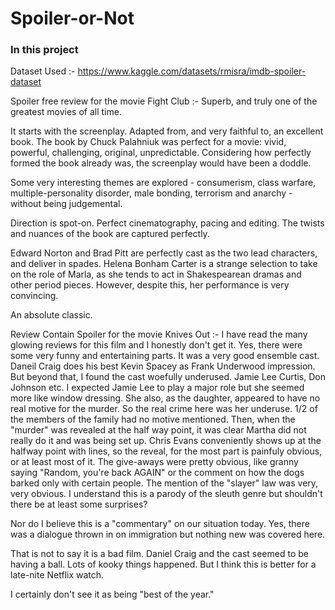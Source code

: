 # Spoiler-or-Not

### In this project

Dataset Used :- https://www.kaggle.com/datasets/rmisra/imdb-spoiler-dataset

Spoiler free review for the movie Fight Club :-
Superb, and truly one of the greatest movies of all time.

It starts with the screenplay. Adapted from, and very faithful to, an excellent book. The book by Chuck Palahniuk was perfect for a movie: vivid, powerful, challenging, original, unpredictable. Considering how perfectly formed the book already was, the screenplay would have been a doddle.

Some very interesting themes are explored - consumerism, class warfare, multiple-personality disorder, male bonding, terrorism and anarchy - without being judgemental.

Direction is spot-on. Perfect cinematography, pacing and editing. The twists and nuances of the book are captured perfectly.

Edward Norton and Brad Pitt are perfectly cast as the two lead characters, and deliver in spades. Helena Bonham Carter is a strange selection to take on the role of Marla, as she tends to act in Shakespearean dramas and other period pieces. However, despite this, her performance is very convincing.

An absolute classic.

Review Contain Spoiler for the movie Knives Out :-
I have read the many glowing reviews for this film and I honestly don't get it. Yes, there were some very funny and entertaining parts. It was a very good ensemble cast. Daneil Craig does his best Kevin Spacey as Frank Underwood impression. But beyond that, I found the cast woefully underused. Jamie Lee Curtis, Don Johnson etc. I expected Jamie Lee to play a major role but she seemed more like window dressing. She also, as the daughter, appeared to have no real motive for the murder. So the real crime here was her underuse. 1/2 of the members of the family had no motive mentioned. Then, when the "murder" was revealed at the half way point, it was clear Martha did not really do it and was being set up. Chris Evans conveniently shows up at the halfway point with lines, so the reveal, for the most part is painfuly obvious, or at least most of it. The give-aways were pretty obvious, like granny saying "Random, you're back AGAIN" or the comment on how the dogs barked only with certain people. The mention of the "slayer" law was very, very obvious. I understand this is a parody of the sleuth genre but shouldn't there be at least some surprises?

Nor do I believe this is a "commentary" on our situation today. Yes, there was a dialogue thrown in on immigration but nothing new was covered here.

That is not to say it is a bad film. Daniel Craig and the cast seemed to be having a ball. Lots of kooky things happened. But I think this is better for a late-nite Netflix watch.

I certainly don't see it as being "best of the year."

